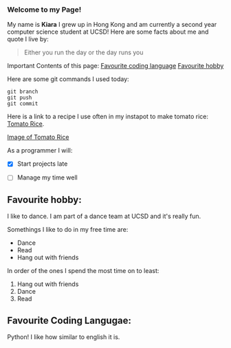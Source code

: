 ### Welcome to my Page! 

My name is __Kiara__ I grew up in Hong Kong and am currently a second year computer science student at UCSD! Here are some facts about me and quote I live by: 

>Either you run the day or the day runs you

Important Contents of this page:
[Favourite coding language](#favourite-coding-language)
[Favourite hobby](#favourite-hobby)

Here are some git commands I used today: 

```
git branch
git push
git commit
```

Here is a link to a recipe I use often in my instapot to make tomato rice: [Tomato Rice](https://www.indianhealthyrecipes.com/tomato-rice-recipe/).

[Image of Tomato Rice](/Tomato-Rice-bowl.jpg)

As a programmer I will: 
- [x] Start projects late
- [ ] Manage my time well 


## Favourite hobby:
I like to dance. I am part of a dance team at UCSD and it's really fun. 

Somethings I like to do in my free time are:
- Dance
- Read
- Hang out with friends

In order of the ones I spend the most time on to least:
1) Hang out with friends
2) Dance
3) Read

## Favourite Coding Langugae: 
Python! I like how similar to english it is.


